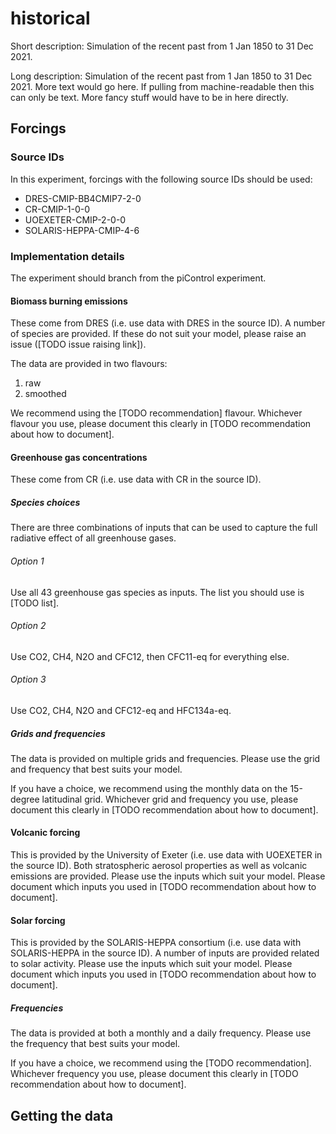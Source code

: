 <!--- TODO: auto-generate this header -->
# historical

<!--- TODO: pull this from some common machine-readable file -->
Short description: Simulation of the recent past from 1 Jan 1850 to 31 Dec 2021.

<!--- TODO: pull this from some common machine-readable file -->
Long description: Simulation of the recent past from 1 Jan 1850 to 31 Dec 2021.
More text would go here.
If pulling from machine-readable then this can only be text.
More fancy stuff would have to be in here directly.

## Forcings

<!--- TODO: auto-generate this from some common machine-readable file -->
### Source IDs

In this experiment, forcings with the following source IDs should be used:

<!--- TODO: auto-generated ESGF links -->

- DRES-CMIP-BB4CMIP7-2-0
- CR-CMIP-1-0-0
- UOEXETER-CMIP-2-0-0
- SOLARIS-HEPPA-CMIP-4-6

### Implementation details

<!--- TODO?: auto-generate this from some common machine-readable file? -->

The experiment should branch from the piControl experiment.

#### Biomass burning emissions

These come from DRES 
(i.e. use data with DRES in the source ID).
A number of species are provided.
If these do not suit your model,
please raise an issue ([TODO issue raising link]).

The data are provided in two flavours:

1. raw
1. smoothed

We recommend using the [TODO recommendation] flavour.
Whichever flavour you use, please document this clearly
in [TODO recommendation about how to document].

#### Greenhouse gas concentrations

These come from CR
(i.e. use data with CR in the source ID).

##### Species choices

There are three combinations of inputs that can be used
to capture the full radiative effect of all greenhouse gases.

###### Option 1

Use all 43 greenhouse gas species as inputs.
The list you should use is [TODO list].

###### Option 2

Use CO2, CH4, N2O and CFC12, then CFC11-eq for everything else.

###### Option 3

Use CO2, CH4, N2O and CFC12-eq and HFC134a-eq.

##### Grids and frequencies

The data is provided on multiple grids and frequencies.
Please use the grid and frequency that best suits your model.

If you have a choice,
we recommend using the monthly data on the 15-degree latitudinal grid.
Whichever grid and frequency you use, please document this clearly
in [TODO recommendation about how to document].

#### Volcanic forcing

This is provided by the University of Exeter 
(i.e. use data with UOEXETER in the source ID).
Both stratospheric aerosol properties as well as volcanic emissions are provided.
Please use the inputs which suit your model.
Please document which inputs you used
in [TODO recommendation about how to document].

#### Solar forcing

This is provided by the SOLARIS-HEPPA consortium
(i.e. use data with SOLARIS-HEPPA in the source ID).
A number of inputs are provided related to solar activity.
Please use the inputs which suit your model.
Please document which inputs you used
in [TODO recommendation about how to document].

##### Frequencies

The data is provided at both a monthly and a daily frequency.
Please use the frequency that best suits your model.

If you have a choice,
we recommend using the [TODO recommendation].
Whichever frequency you use, please document this clearly
in [TODO recommendation about how to document].

## Getting the data

<!--- TODO: auto-generate a script showing how to download the data using esgpull -->
